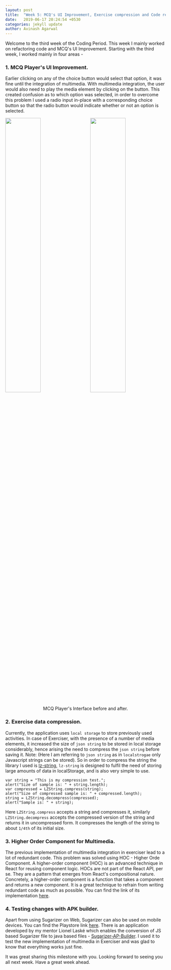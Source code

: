 ```yaml
---
layout: post
title:  "Week 5: MCQ's UI Improvement, Exercise compression and Code refactoring"
date:   2019-06-17 20:24:54 +0530
categories: jekyll update
author: Avinash Agarwal
---
```


Welcome to the third week of the Coding Period. This week I mainly worked on refactoring code and MCQ's UI Improvement.
Starting with the third week, I worked mainly in four areas -
### 1. MCQ Player's UI Improvement.
Earlier clicking on any of the choice button would select that option, it was fine until the integration of multimedia. With multimedia integration, the user would also need to play the media element by clicking on the button. This created confusion as to which option was selected, in order to overcome this problem I used a radio input in-place with a corresponding choice button so that the radio button would indicate whether or not an option is selected.

<p>
    <img src="/gsoc-blog/asset/img/week5/MCQ_before.png" style="display: inline; width: 47%; margin-right: 5px;"/>
    <img src="/gsoc-blog/asset/img/week5/MCQ_after.png" style="width: 47%; float: right;"/>
    <p style="text-align: center;">MCQ Player's Interface before and after.</p>
</p>

### 2. Exercise data compression.
Currently, the application uses `local storage` to store previously used activities. In case of Exerciser, with the presence of a number of media elements, it increased the size of `json string` to be stored in local storage considerably,  hence arising the need to compress the `json string` before saving it. Note: (Here I am referring to `json string` as in `localstrogae` only Javascript strings can be stored). So in order to compress the string the library I used is [lz-string](https://github.com/pieroxy/lz-string), `lz-string` is designed to fulfil the need of storing large amounts of data in localStorage, and is also very simple to use.
```
var string = "This is my compression test.";
alert("Size of sample is: " + string.length);
var compressed = LZString.compress(string);
alert("Size of compressed sample is: " + compressed.length);
string = LZString.decompress(compressed);
alert("Sample is: " + string);
```
Here `LZString.compress` accepts a string and compresses it, similarly `LZString.decompress` accepts the compressed version of the string and returns it in uncompressed form. It compresses the length of the string to about `1/4th` of its initial size.

### 3. Higher Order Component for Multimedia.
The previous implementation of multimedia integration in exerciser lead to a lot of redundant code. This problem was solved using HOC - Higher Orde Component. A higher-order component (HOC) is an advanced technique in React for reusing component logic. HOCs are not part of the React API, per se. They are a pattern that emerges from React's compositional nature. Concretely, a higher-order component is a function that takes a component and returns a new component. It is a great technique to refrain from writing redundant code as much as possible.
You can find the link of its implementation [here](https://github.com/llaske/ExerciserReact/blob/fd4dc477bb42efb6acb989b262f2b7178b4a1154/src/components/WithMultimedia.js).

### 4. Testing changes with APK builder.
Apart from using Sugarizer on Web, Sugarizer can also be used on mobile devices. You can find the Playstore link [here](https://play.google.com/store/apps/details?id=org.olpc_france.sugarizer&hl=en_IN). 
There is an application developed by my mentor Lionel Laské which enables the conversion of JS based Sugarizer file to java based files - [Sugarizer-AP-Builder](https://github.com/llaske/sugarizer-apkbuilder). I used it to test the new implementation of multimedia in Exerciser and was glad to know that everything works just fine.

It was great sharing this milestone with you. Looking forward to seeing you all next week. 
Have a great week ahead.